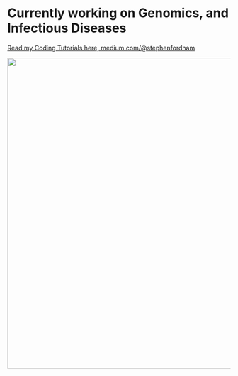 # Currently working on Genomics, and Infectious Diseases

[Read my Coding Tutorials here, medium.com/@stephenfordham](https://medium.com/@stephenfordham)

<img src="https://github.com/StephenFordham/StephenFordham/blob/master/images/coronavirus_updates3%20-%20Copy.gif" width=700 >
